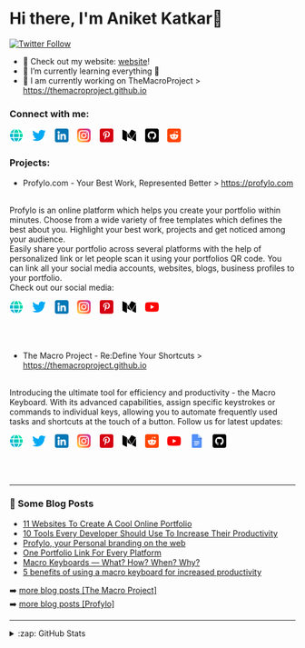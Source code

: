 # Hi there, I'm Aniket Katkar👋 

[![Twitter Follow](https://img.shields.io/twitter/follow/aniketkatkar?color=1DA1F2&logo=twitter&style=for-the-badge)](https://twitter.com/intent/follow?original_referer=https%3A%2F%2Fgithub.com%2Faniketkatkar&screen_name=aniketkatkarz)


- 🔭 Check out my website: [website]!
- 🌱 I’m currently learning everything 🤣
- 🥅 I am currently working on TheMacroProject > https://themacroproject.github.io

### Connect with me:

[![website](./img/web.png)](https://aniketkatkar.github.io)
&nbsp;&nbsp;
[![website](./img/twitter.png)](https://twitter.com/aniketkatkarz)
&nbsp;&nbsp;
[![website](./img/linkedin.png)](https://linkedin.com/in/aniket-katkar)
&nbsp;&nbsp;
[![website](./img/instagram.png)](https://instagram.com/aniketkatkar)
&nbsp;&nbsp;
[![website](./img/pinterest.png)](https://pinterest.com/aniketkatkar)
&nbsp;&nbsp;
[![website](./img/medium.png)](https://medium.com/@aniketkatkar)
&nbsp;&nbsp;
[![website](./img/github.png)](https://github.com/aniketkatkar)
&nbsp;&nbsp;
[![website](./img/reddit.png)](https://reddit.com/r/repulsive_slide)

### Projects:

- Profylo.com - Your Best Work, Represented Better > https://profylo.com
<br />
Profylo is an online platform which helps you create your portfolio within minutes. Choose from a wide variety of free templates which defines the best about you. Highlight your best work, projects and get noticed among your audience.
<br />
Easily share your portfolio across several platforms with the help of personalized link or let people scan it using your portfolios QR code. You can link all your social media accounts, websites, blogs, business profiles to your portfolio.
<br />
Check out our social media:
<br />

[![website](./img/web.png)](https://profylo.com)
&nbsp;&nbsp;
[![website](./img/twitter.png)](https://twitter.com/profylo)
&nbsp;&nbsp;
[![website](./img/linkedin.png)](https://linkedin.com/company/profylo)
&nbsp;&nbsp;
[![website](./img/instagram.png)](https://instagram.com/profyloinc)
&nbsp;&nbsp;
[![website](./img/pinterest.png)](https://pinterest.com/profylo)
&nbsp;&nbsp;
[![website](./img/medium.png)](https://medium.com/@profylo)
&nbsp;&nbsp;
[![website](./img/youtube.png)](https://www.youtube.com/@profyloinc9397)


<br />
<br />

- The Macro Project - Re:Define Your Shortcuts > https://themacroproject.github.io
<br />
Introducing the ultimate tool for efficiency and productivity - the Macro Keyboard. With its advanced capabilities, assign specific keystrokes or commands to individual keys, allowing you to automate frequently used tasks and shortcuts at the touch of a button.
Follow us for latest updates:
<br />

[![website](./img/web.png)](https://themacroproject.github.com)
&nbsp;&nbsp;
[![website](./img/twitter.png)](https://twitter.com/themacroproject)
&nbsp;&nbsp;
[![website](./img/linkedin.png)](https://linkedin.com/company/themacroproject)
&nbsp;&nbsp;
[![website](./img/instagram.png)](https://instagram.com/the.macro.project)
&nbsp;&nbsp;
[![website](./img/pinterest.png)](https://pinterest.com/themacroproject)
&nbsp;&nbsp;
[![website](./img/medium.png)](https://medium.com/@themacroproject)
&nbsp;&nbsp;
[![website](./img/reddit.png)](https://reddit.com/r/themacroproject)
&nbsp;&nbsp;
[![website](./img/youtube.png)](https://www.youtube.com/channel/UCae39QTGnmmqRbwHMnbwK5Q)
&nbsp;&nbsp;
[![website](./img/docs.png)](https://tmp-docs.readthedocs.org)
&nbsp;&nbsp;
[![website](./img/github.png)](https://github.com/themacroproject)

<br />
<br />

---

### 📕 Some Blog Posts

<!-- BLOG-POST-LIST:START -->
- [11 Websites To Create A Cool Online Portfolio](https://medium.com/@aniketkatkar/10-websites-to-create-a-cool-online-portfolio-91986c9098bb)
- [10 Tools Every Developer Should Use To Increase Their Productivity](https://medium.com/@aniketkatkar/10-tools-every-developer-should-use-to-increase-their-productivity-f301b23b06c9)
- [Profylo, your Personal branding on the web](https://profylo.medium.com/profylo-your-personal-branding-on-the-web-7f976c221875)
- [One Portfolio Link For Every Platform](https://profylo.medium.com/one-portfolio-link-for-every-platform-2e4b5eb06339)
- [Macro Keyboards — What? How? When? Why?](https://medium.com/@themacroproject/macro-keyboards-what-how-when-why-8b2ec4ee1574)
- [5 benefits of using a macro keyboard for increased productivity](https://medium.com/@themacroproject/5-benefits-of-using-a-macro-keyboard-for-increased-productivity-c799dd4aeac4)
<!-- BLOG-POST-LIST:END -->

➡️ [more blog posts [The Macro Project]](https://mediun.com/@themacroproject) 
<br />
➡️ [more blog posts [Profylo]](https://mediun.com/@profylo) 

---


<details>
  <summary>:zap: GitHub Stats</summary>

  <img align="left" alt="aniketkatkar's GitHub Stats" src="https://github-readme-stats.vercel.app/api?username=aniketkatkar&show_icons=true&hide_border=false&title_color=ff652f&icon_color=FFE400&bg_color=09131B&text_color=ffffff&border_color=0c1a25" />

</details>

[website]: https://aniketkatkar.github.com
[twitter]: https://twitter.com/aniketkatkar
[youtube]: https://youtube.com/aniketkatkar
[instagram]: https://instagram.com/aniketkatkar
[linkedin]: https://linkedin.com/in/aniket-katkar
